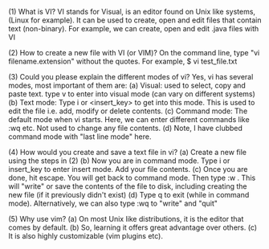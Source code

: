 (1) What is VI?
VI stands for Visual, is an editor found on Unix like systems, (Linux for example). It can be used to create, open and edit files that contain text (non-binary). For example, we can create, open and edit .java files with VI

(2) How to create a new file with VI (or VIM)?
On the command line, type "vi filename.extension" without the quotes. 
For example, $ vi test_file.txt

(3) Could you please explain the different modes of vi?
Yes, vi has several modes, most important of them are:
(a) Visual: used to select, copy and paste text. type v to enter into visual mode (can vary on different systems)
(b) Text mode: Type i or <insert_key> to get into this mode. This is used to edit the file i.e. add, modify or delete contents. 
(c) Command mode: The default mode when vi starts. Here, we can enter different commands like :wq etc. Not used to change any file contents. 
(d) Note, I have clubbed command mode with "last line mode" here. 

(4) How would you create and save a text file in vi?
(a) Create a new file using the steps in (2) 
(b) Now you are in command mode. Type i or insert_key to enter insert mode. 
Add your file contents. 
(c) Once you are done, hit escape. You will get back to command mode. Then type :w <Enter>. This will "write" or save the contents of the file to disk, including creating the new file (if it previously didn't exist)
(d) Type q to exit (while in command mode). Alternatively, we can also type :wq to "write" and "quit" 

(5) Why use vim?
(a) On most Unix like distributions, it is the editor that comes by default. 
(b) So, learning it offers great advantage over others. 
(c) It is also highly customizable (vim plugins etc).